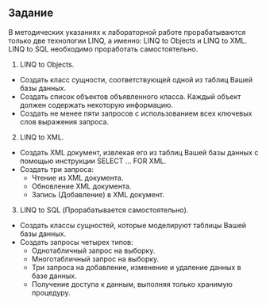 ## Задание
В методических указаниях к лабораторной работе прорабатываются только две технологии LINQ, а именно: LINQ to Objects и LINQ to XML. LINQ to SQL необходимо проработать самостоятельно.

1. LINQ to Objects. 
  - Создать класс сущности, соответствующей одной из таблиц Вашей базы данных.
  - Создать список объектов объявленного класса. Каждый объект должен содержать некоторую информацию. 
  - Создать не менее пяти запросов с использованием всех ключевых слов выражения запроса. 

2. LINQ to XML.
- Создать XML документ, извлекая его из  таблиц Вашей базы данных с помощью инструкции SELECT … FOR XML.
- Создать три запроса:
    - Чтение из XML документа.
    - Обновление XML документа.
    - Запись (Добавление) в XML документ.

3. LINQ to SQL (Прорабатывается самостоятельно).
- Создать классы сущностей, которые моделируют таблицы Вашей базы данных.
- Создать запросы четырех типов:
  - Однотабличный запрос на выборку.
  - Многотабличный запрос на выборку.
  - Три запроса на добавление, изменение и удаление данных в базе данных.
  - Получение доступа к данным, выполняя только хранимую процедуру.
